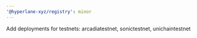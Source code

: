 ```yaml
---
'@hyperlane-xyz/registry': minor
---
```


Add deployments for testnets: arcadiatestnet, sonictestnet, unichaintestnet
